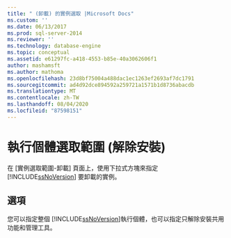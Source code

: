 ```yaml
---
title: " (卸載) 的實例選取 |Microsoft Docs"
ms.custom: ''
ms.date: 06/13/2017
ms.prod: sql-server-2014
ms.reviewer: ''
ms.technology: database-engine
ms.topic: conceptual
ms.assetid: e61297fc-a418-4553-b85e-40a3062606f1
author: mashamsft
ms.author: mathoma
ms.openlocfilehash: 23d8bf75004a488dac1ec1263ef2693af7dc1791
ms.sourcegitcommit: ad4d92dce894592a259721a1571b1d8736abacdb
ms.translationtype: MT
ms.contentlocale: zh-TW
ms.lasthandoff: 08/04/2020
ms.locfileid: "87598151"
---
```

# <a name="instance-selection-uninstall"></a>執行個體選取範圍 (解除安裝)
  在 [實例選取範圍-卸載] 頁面上，使用下拉式方塊來指定 [!INCLUDE[ssNoVersion](../../includes/ssnoversion-md.md)] 要卸載的實例。  
  
## <a name="options"></a>選項  
 您可以指定整個 [!INCLUDE[ssNoVersion](../../includes/ssnoversion-md.md)]執行個體，也可以指定只解除安裝共用功能和管理工具。  
  
  
